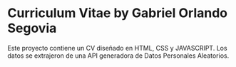 # Curriculum Vitae by Gabriel Orlando Segovia

Este proyecto contiene un CV diseñado en HTML, CSS y JAVASCRIPT. Los datos se extrajeron de una API generadora de Datos Personales Aleatorios.
